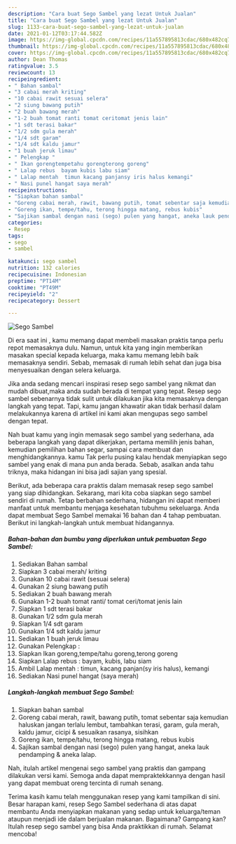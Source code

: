 ```yaml
---
description: "Cara buat Sego Sambel yang lezat Untuk Jualan"
title: "Cara buat Sego Sambel yang lezat Untuk Jualan"
slug: 1133-cara-buat-sego-sambel-yang-lezat-untuk-jualan
date: 2021-01-12T03:17:44.582Z
image: https://img-global.cpcdn.com/recipes/11a557895813cdac/680x482cq70/sego-sambel-foto-resep-utama.jpg
thumbnail: https://img-global.cpcdn.com/recipes/11a557895813cdac/680x482cq70/sego-sambel-foto-resep-utama.jpg
cover: https://img-global.cpcdn.com/recipes/11a557895813cdac/680x482cq70/sego-sambel-foto-resep-utama.jpg
author: Dean Thomas
ratingvalue: 3.5
reviewcount: 13
recipeingredient:
- " Bahan sambal"
- "3 cabai merah kriting"
- "10 cabai rawit sesuai selera"
- "2 siung bawang putih"
- "2 buah bawang merah"
- "1-2 buah tomat ranti tomat ceritomat jenis lain"
- "1 sdt terasi bakar"
- "1/2 sdm gula merah"
- "1/4 sdt garam"
- "1/4 sdt kaldu jamur"
- "1 buah jeruk limau"
- " Pelengkap "
- " Ikan gorengtempetahu gorengterong goreng"
- " Lalap rebus  bayam kubis labu siam"
- " Lalap mentah  timun kacang panjansy iris halus kemangi"
- " Nasi punel hangat saya merah"
recipeinstructions:
- "Siapkan bahan sambal"
- "Goreng cabai merah, rawit, bawang putih, tomat sebentar saja kemudian haluskan jangan terlalu lembut, tambahkan terasi, garam, gula merah, kaldu jamur, cicipi &amp; sesuaikan rasanya, sisihkan"
- "Goreng ikan, tempe/tahu, terong hingga matang, rebus kubis"
- "Sajikan sambal dengan nasi (sego) pulen yang hangat, aneka lauk pendamping &amp; aneka lalap."
categories:
- Resep
tags:
- sego
- sambel

katakunci: sego sambel 
nutrition: 132 calories
recipecuisine: Indonesian
preptime: "PT14M"
cooktime: "PT49M"
recipeyield: "2"
recipecategory: Dessert

---
```



![Sego Sambel](https://img-global.cpcdn.com/recipes/11a557895813cdac/680x482cq70/sego-sambel-foto-resep-utama.jpg)

Di era  saat ini , kamu memang dapat membeli masakan praktis tanpa perlu repot memasaknya dulu. Namun, untuk kita yang ingin memberikan masakan special kepada keluarga, maka kamu memang lebih baik memasaknya sendiri. Sebab, memasak di rumah lebih sehat dan juga bisa menyesuaikan dengan selera keluarga.

Jika anda sedang mencari inspirasi resep sego sambel yang nikmat dan mudah dibuat,maka anda sudah berada di tempat yang tepat. Resep sego sambel  sebenarnya tidak sulit untuk dilakukan jika kita memasaknya dengan langkah yang tepat. Tapi, kamu jangan khawatir akan tidak berhasil dalam melakukannya 
karena di artikel ini kami akan mengupas sego sambel dengan tepat.  



Nah buat kamu yang ingin memasak sego sambel yang sederhana, ada beberapa langkah yang dapat dikerjakan, pertama memilih jenis bahan, kemudian pemilihan bahan segar, sampai cara membuat dan menghidangkannya. kamu Tak perlu pusing kalau hendak menyiapkan sego sambel yang enak di mana pun anda berada. Sebab, asalkan anda  tahu triknya, maka hidangan ini bisa jadi sajian yang spesial.

Berikut, ada beberapa cara praktis  dalam memasak resep sego sambel yang siap dihidangkan. Sekarang, mari kita coba siapkan sego sambel sendiri di rumah. Tetap berbahan sederhana, hidangan ini dapat memberi manfaat untuk membantu menjaga kesehatan tubuhmu sekeluarga. Anda dapat membuat Sego Sambel memakai 16 bahan dan 4 tahap pembuatan. Berikut ini langkah-langkah untuk membuat hidangannya.

<!--inarticleads1-->

##### Bahan-bahan dan bumbu yang diperlukan untuk pembuatan Sego Sambel:

1. Sediakan  Bahan sambal
1. Siapkan 3 cabai merah/ kriting
1. Gunakan 10 cabai rawit (sesuai selera)
1. Gunakan 2 siung bawang putih
1. Sediakan 2 buah bawang merah
1. Gunakan 1-2 buah tomat ranti/ tomat ceri/tomat jenis lain
1. Siapkan 1 sdt terasi bakar
1. Gunakan 1/2 sdm gula merah
1. Siapkan 1/4 sdt garam
1. Gunakan 1/4 sdt kaldu jamur
1. Sediakan 1 buah jeruk limau
1. Gunakan  Pelengkap :
1. Siapkan  Ikan goreng,tempe/tahu goreng,terong goreng
1. Siapkan  Lalap rebus : bayam, kubis, labu siam
1. Ambil  Lalap mentah : timun, kacang panjan(sy iris halus), kemangi
1. Sediakan  Nasi punel hangat (saya merah)




<!--inarticleads2-->

##### Langkah-langkah membuat Sego Sambel:

1. Siapkan bahan sambal
1. Goreng cabai merah, rawit, bawang putih, tomat sebentar saja kemudian haluskan jangan terlalu lembut, tambahkan terasi, garam, gula merah, kaldu jamur, cicipi &amp; sesuaikan rasanya, sisihkan
1. Goreng ikan, tempe/tahu, terong hingga matang, rebus kubis
1. Sajikan sambal dengan nasi (sego) pulen yang hangat, aneka lauk pendamping &amp; aneka lalap.




Nah, itulah artikel mengenai  sego sambel  yang praktis dan gampang dilakukan versi kami. Semoga anda dapat mempraktekkannya dengan hasil yang dapat membuat oreng tercinta di rumah senang. 

Terima kasih kamu telah menggunakan resep yang kami tampilkan di sini. Besar harapan kami, resep  Sego Sambel sederhana di atas dapat membantu Anda menyiapkan makanan yang sedap untuk keluarga/teman ataupun menjadi ide dalam berjualan makanan. Bagaimana? Gampang kan? Itulah resep sego sambel yang bisa Anda praktikkan di rumah. Selamat mencoba!

